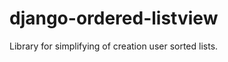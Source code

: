 django-ordered-listview
=======================

Library for simplifying of creation user sorted lists.
